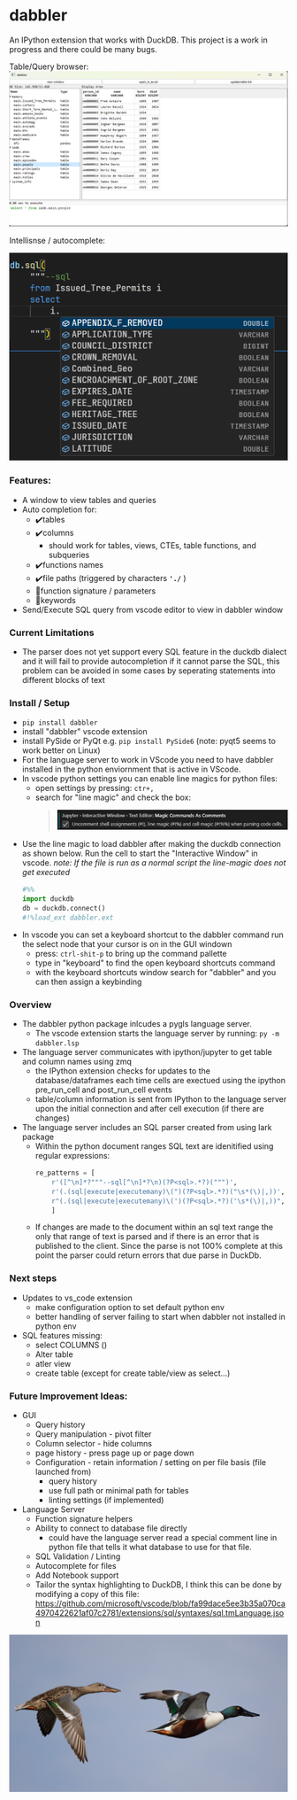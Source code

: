 # dabbler
An IPython extension that works with DuckDB.  This project is a work in progress and there could be many bugs.

Table/Query browser:
![screenshot of browser](images/gui_screenshot.png)


Intellisnse / autocomplete:

![screenshot of intellisense](images/auto_complete.png)

### Features:
- A window to view tables and queries
- Auto completion for:
    - ✔️tables 
    - ✔️columns 
        - should work for tables, views, CTEs, table functions, and subqueries
    - ✔️functions names
    - ✔️file paths (triggered by characters **`'./`**  )
    - 🔲function signature / parameters
    - 🔲keywords
- Send/Execute SQL query from vscode editor to view in dabbler window

### Current Limitations
- The parser does not yet support every SQL feature in the duckdb dialect and it will fail to provide autocompletion if it cannot parse the SQL, this problem can be avoided in some cases by seperating statements into different blocks of text


### Install / Setup
- `pip install dabbler`
- install "dabbler" vscode extension
- install PySide or PyQt e.g. `pip install PySide6`  (note: pyqt5 seems to work better on Linux)
- For the language server to work in VScode you need to have dabbler installed in the python enviornment that is active in VScode.  
- In vscode python settings you can enable line magics for python files:
    - open settings by pressing: `ctr+,`
    - search for "line magic" and check the box:
       >![screenshot of text box](https://raw.githubusercontent.com/ryanwd123/dabbler/master/images/line_magic_checkbox.png)
- Use the line magic to load dabbler after making the duckdb connection as shown below.  Run the cell to start the "Interactive Window" in vscode. *note: If the file is run as a normal script the line-magic does not get executed*
    ```py
    #%%
    import duckdb
    db = duckdb.connect()
    #!%load_ext dabbler.ext
    ```
- In vscode you can set a keyboard shortcut to the dabbler command run the select node that your cursor is on in the GUI windown
  - press: `ctrl-shit-p` to bring up the command pallette
  - type in "keyboard" to find the open keyboard shortcuts command
  - with the keyboard shortcuts window search for "dabbler" and you can then assign a keybinding


### Overview
- The dabbler python package inlcudes a pygls language server.
    - The vscode extension starts the language server by running: `py -m dabbler.lsp`
- The language server communicates with ipython/jupyter to get table and column names using zmq
    - the IPython extension checks for updates to the database/dataframes each time cells are exectued using the ipython pre_run_cell and post_run_cell events
    - table/column information is sent from IPython to the language server upon the initial connection and after cell execution (if there are changes)
- The language server includes an SQL parser created from using lark package
    - Within the python document ranges SQL text are idenitified using regular expressions:
        ```py
        re_patterns = [
            r'([^\n]*?"""--sql[^\n]*?\n)(?P<sql>.*?)(""")',
            r'(.(sql|execute|executemany)\(")(?P<sql>.*?)("\s*(\)|,))',
            r"(.(sql|execute|executemany)\(')(?P<sql>.*?)('\s*(\)|,))",
            ]
        ```
    - If changes are made to the document within an sql text range the only that range of text is parsed and if there is an error that is published to the client.  Since the parse is not 100% complete at this point the parser could return errors that due parse in DuckDb.


### Next steps
- Updates to vs_code extension
    - make configuration option to set default python env
    - better handling of server failing to start when dabbler not installed in python env
- SQL features missing:
    - select COLUMNS ()
    - Alter table
    - atler view
    - create table (except for create table/view as select...)




### Future Improvement Ideas:
- GUI
    - Query history
    - Query manipulation - pivot filter
    - Column selector - hide columns
    - page history - press page up or page down
    - Configuration - retain information / setting on per file basis (file launched from)
        - query history
        - use full path or minimal path for tables
        - linting settings (if implemented)
- Language Server
    - Function signature helpers
    - Ability to connect to database file directly
        - could have the language server read a special comment line in python file that tells it what database to use for that file.
    - SQL Validation / Linting
    - Autocomplete for files
    - Add Notebook support
    - Tailor the syntax highlighting to DuckDB, I think this can be done by modifying a copy of this file: https://github.com/microsoft/vscode/blob/fa99dace5ee3b35a070ca4970422621af07c2781/extensions/sql/syntaxes/sql.tmLanguage.json


![dabblers in flight](images/dabblers.jpg)